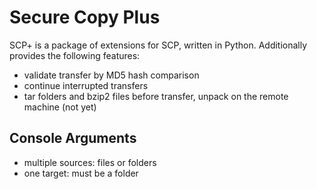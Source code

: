 # Secure Copy Plus #

SCP+ is a package of extensions for SCP, written in Python.
Additionally provides the following features:

  * validate transfer by MD5 hash comparison
  * continue interrupted transfers
  * tar folders and bzip2 files before transfer, unpack on the remote machine (not yet)

## Console Arguments ##

  * multiple sources: files or folders
  * one target: must be a folder